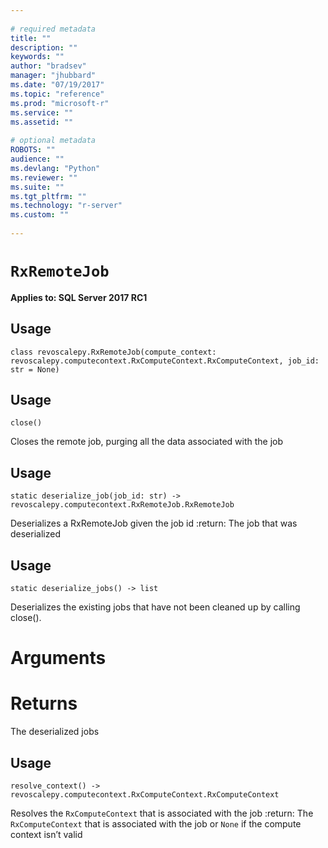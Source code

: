 ```yaml
--- 
 
# required metadata 
title: "" 
description: "" 
keywords: "" 
author: "bradsev" 
manager: "jhubbard" 
ms.date: "07/19/2017" 
ms.topic: "reference" 
ms.prod: "microsoft-r" 
ms.service: "" 
ms.assetid: "" 
 
# optional metadata 
ROBOTS: "" 
audience: "" 
ms.devlang: "Python" 
ms.reviewer: "" 
ms.suite: "" 
ms.tgt_pltfrm: "" 
ms.technology: "r-server" 
ms.custom: "" 
 
---
```


# `RxRemoteJob`


**Applies to: SQL Server 2017 RC1**


## Usage



```
class revoscalepy.RxRemoteJob(compute_context: revoscalepy.computecontext.RxComputeContext.RxComputeContext, job_id: str = None)
```




## Usage



```
close()
```



Closes the remote job, purging all the data associated with the job


## Usage



```
static deserialize_job(job_id: str) -> revoscalepy.computecontext.RxRemoteJob.RxRemoteJob
```



Deserializes a RxRemoteJob given the job id
:return: The job that was deserialized


## Usage



```
static deserialize_jobs() -> list
```



Deserializes the existing jobs that have not been cleaned up by calling close().


# Arguments


# Returns

The deserialized jobs


## Usage



```
resolve_context() -> revoscalepy.computecontext.RxComputeContext.RxComputeContext
```



Resolves the `RxComputeContext` that is associated with the job
:return: The `RxComputeContext` that is associated with the job or `None` if the compute context isn’t valid
